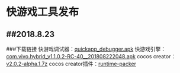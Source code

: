 # 快游戏工具发布
##2018.8.23
---
###下载链接
快游戏调试器：[quickapp_debugger.apk](https://statres.quickapp.cn/quickapp/quickapp/201806/file/quickapp_debugger.apk)
快游戏引擎：[com.vivo.hybrid_v1.1.0.2-RC-40__201808222048.apk](https://github.com/JerryMoon/JerryMoon.github.io/blob/master/res/apk/com.vivo.hybrid_v1.1.0.2-RC-40__201808222048.apk)
cocos creator：[v2.0.2-alpha.1.7z](http://47.98.62.68/cocos-runtime-demo/creator/CocosCreator_v2.0.2-alpha.1.7z)
cocos creator插件：[runtime-packer](https://github.com/JerryMoon/JerryMoon.github.io/raw/master/res/cocos-creator/runtime-packer.rar)
